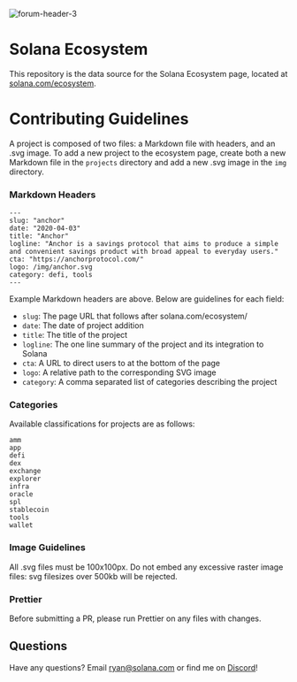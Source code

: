 ![forum-header-3](https://user-images.githubusercontent.com/8948187/113044799-5344c780-915b-11eb-80ca-8712a3a09d69.jpg)
# Solana Ecosystem

This repository is the data source for the Solana Ecosystem page, located at [solana.com/ecosystem](https://solana.com/ecosystem). 

# Contributing Guidelines

A project is composed of two files: a Markdown file with headers, and an .svg image. To add a new project to the ecosystem page, create both a new Markdown file in the `projects` directory and add a new .svg image in the `img` directory.

### Markdown Headers
```
---
slug: "anchor"
date: "2020-04-03"
title: "Anchor"
logline: "Anchor is a savings protocol that aims to produce a simple and convenient savings product with broad appeal to everyday users."
cta: "https://anchorprotocol.com/"
logo: /img/anchor.svg
category: defi, tools
---
```
Example Markdown headers are above. Below are guidelines for each field:

* `slug`: The page URL that follows after solana.com/ecosystem/
* `date`: The date of project addition
* `title`: The title of the project
* `logline`: The one line summary of the project and its integration to Solana
* `cta`: A URL to direct users to at the bottom of the page
* `logo`: A relative path to the corresponding SVG image
* `category`: A comma separated list of categories describing the project

### Categories

Available classifications for projects are as follows:

```
amm
app
defi
dex
exchange
explorer
infra
oracle
spl
stablecoin
tools
wallet
```

### Image Guidelines

All .svg files must be 100x100px. Do not embed any excessive raster image files: svg filesizes over 500kb will be rejected.

### Prettier

Before submitting a PR, please run Prettier on any files with changes.

## Questions

Have any questions? Email [ryan@solana.com](mailto:ryan@solana.com) or find me on [Discord](https://solana.com/discord)!

